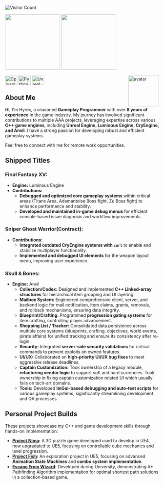 ![Visitor Count](https://komarev.com/ghpvc/?username=hchia93)

<div>
  <img height="180em" src="https://github-readme-stats.vercel.app/api?show_icons=true&icon_color=AAADFF&bg_color=282a36&title_color=AAEDFF&text_color=fff&username=hchia93" />
  <img height="180em" src="https://github-readme-stats.vercel.app/api/top-langs/?layout=compact&bg_color=282a36&title_color=AAEDFF&text_color=fff&username=hchia93" />
</div>

<div style="display: inline_block"><br>
  <img align="center" alt="Cplusplus" height="30" width="40" src="https://cdn.jsdelivr.net/gh/devicons/devicon/icons/cplusplus/cplusplus-original.svg" width="40" height="40"/>
  <img align="center" alt="Python" height="30" width="40" src="https://cdn.jsdelivr.net/gh/devicons/devicon@latest/icons/python/python-original.svg" width="40" height="40"/>
  <img align="center" alt="Unreal" height="30" width="40" src="https://cdn.jsdelivr.net/gh/devicons/devicon@latest/icons/unrealengine/unrealengine-original.svg" width="40" height="40"/>
  <img align="right" alt="avatar" width="100em" src="https://avatars.githubusercontent.com/u/10288953">
</div>

## About Me

Hi, I'm Hyrex, a seasoned **Gameplay Programmer** with over **8 years of experience** in the game industry. My journey has involved significant contributions to multiple AAA projects, leveraging expertise across various **C++ game engines**, including **Unreal Engine, Luminous Engine, CryEngine, and Anvil**. I have a strong passion for developing robust and efficient gameplay systems.

Feel free to connect with me for remote work opportunities.

## Shipped Titles

### Final Fantasy XV: 
* **Engine:** Luminous Engine
* **Contributions:**
    * **Debugged and optimized core gameplay systems** within critical areas (Titans Area, Adamantoise Boss fight, Zu Boss fight) to enhance performance and stability.
    * **Developed and maintained in-game debug menus** for efficient console-based issue diagnosis and workflow improvements.
      
### Sniper Ghost Warrior(Contract):
* **Contributions:**
    * **Integrated outdated CryEngine systems with `curl`** to enable and stabilize multiplayer functionality.
    * **Implemented and debugged UI elements** for the weapon layout menu, improving user experience.


### Skull & Bones: 
* **Engine:** Anvil
    * **Collection/Codex:** Designed and implemented **C++ Linked-array structures** for hierarchical item grouping and UI layering.
    * **Mailbox System:** Engineered comprehensive client, server, and backend logic for mail notification, item claims, grants, removals, and rollback mechanisms, ensuring data integrity.
    * **Blueprint/Crafting:** Programmed **progression gating systems** for item crafting, controlling player advancement.
    * **Shopping List / Tracker:** Consolidated data persistence across multiple core systems (blueprints, crafting, objectives, world events, pirate affairs) for unified tracking and ensure its consistency after re-login.
    * **Security:** Integrated **server-side security validations** for critical commands to prevent exploits on owned features.
    * **UI/UX:** Collaborated on **high-priority UI/UX bug fixes** to meet aggressive release deadlines.
    * **Captain Customization:** Took ownership of a legacy module, **refactoring vendor logic** to support soft and hard currencies. Took ownership in fixing captain customization related UI which usually falls on tech-art domains.
    * **Tools:** Developed **ImGui-based debugging and auto-test scripts** for various gameplay systems, significantly streamlining development and QA processes.

## Personal Project Builds
These projects showcase my C++ and game development skills through hands-on implementation:
* **[Project Nima](https://drive.google.com/file/d/1aHa33I2-znXrFd1QMnyLHrO3xCOqvIcn/view?usp=drive_link):** A 3D puzzle game developed used to develop in UE4, now upgradated to UE5, focusing on controllable cube mechanics and level progression. 
* **[Project Fish](https://drive.google.com/file/d/17hUXWRPUCUvkPjyif2EEIAQLEkhOZqwK/view?usp=drive_link):** An exploration project in UE5, focusing on advanced **Animation State Machines** and **combo system implementation**.
* **[Escape From Wizard](https://github.com/hchia93/escape-from-wizard):** Developed during University, demonstrating A* Pathfinding Algorithm implementation for optimal shortest path solutions in a collection-based game.
